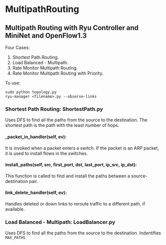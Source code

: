 # MultipathRouting

## Multipath Routing with Ryu Controller and MiniNet and OpenFlow1.3

Four Cases:
1. Shortest Path Routing.
2. Load Balanced - Multipath.
3. Rate Monitor Multipath Routing.
4. Rate Monitor Multipath Routing with Priority.

To use:

```
sudo python topology.py
ryu-manager <filename>.py --observe-links
```

### Shortest Path Routing: ShortestPath.py

Uses DFS to find all the paths from the source to the destination.
The shortest path is the path with the least number of hops.

#### _packet_in_handler(self, ev):

It is invoked when a packet enters a switch. If the packet is an ARP packet, it is used to install flows in the switches.

#### install_paths(self, src, first_port, dst, last_port, ip_src, ip_dst):

This function is called to find and install the paths between a source-destination pair.

#### link_delete_handler(self, ev):

Handles deleted or down links to reroute traffic to a different path, if available.


### Load Balanced - Multipath: LoadBalancer.py

Uses DFS to find all the paths from the source to the destination.
Indentifies `MAX_PATHS`
